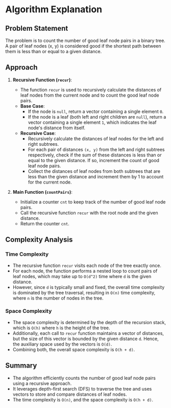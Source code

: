 # Algorithm Explanation

## Problem Statement
The problem is to count the number of good leaf node pairs in a binary tree. A pair of leaf nodes (x, y) is considered good if the shortest path between them is less than or equal to a given distance.

## Approach
1. **Recursive Function (`recur`)**:
    - The function `recur` is used to recursively calculate the distances of leaf nodes from the current node and to count the good leaf node pairs.
    - **Base Case**:
        - If the node is `null`, return a vector containing a single element `0`.
        - If the node is a leaf (both left and right children are `null`), return a vector containing a single element `1`, which indicates the leaf node's distance from itself.
    - **Recursive Case**:
        - Recursively calculate the distances of leaf nodes for the left and right subtrees.
        - For each pair of distances `(x, y)` from the left and right subtrees respectively, check if the sum of these distances is less than or equal to the given distance. If so, increment the count of good leaf node pairs.
        - Collect the distances of leaf nodes from both subtrees that are less than the given distance and increment them by 1 to account for the current node.

2. **Main Function (`countPairs`)**:
    - Initialize a counter `cnt` to keep track of the number of good leaf node pairs.
    - Call the recursive function `recur` with the root node and the given distance.
    - Return the counter `cnt`.

## Complexity Analysis

### Time Complexity
- The recursive function `recur` visits each node of the tree exactly once.
- For each node, the function performs a nested loop to count pairs of leaf nodes, which may take up to `O(d^2)` time where `d` is the given distance.
- However, since `d` is typically small and fixed, the overall time complexity is dominated by the tree traversal, resulting in `O(n)` time complexity, where `n` is the number of nodes in the tree.

### Space Complexity
- The space complexity is determined by the depth of the recursion stack, which is `O(h)` where `h` is the height of the tree.
- Additionally, each call to `recur` function maintains a vector of distances, but the size of this vector is bounded by the given distance `d`. Hence, the auxiliary space used by the vectors is `O(d)`.
- Combining both, the overall space complexity is `O(h + d)`.

## Summary
- The algorithm efficiently counts the number of good leaf node pairs using a recursive approach.
- It leverages depth-first search (DFS) to traverse the tree and uses vectors to store and compare distances of leaf nodes.
- The time complexity is `O(n)`, and the space complexity is `O(h + d)`.

